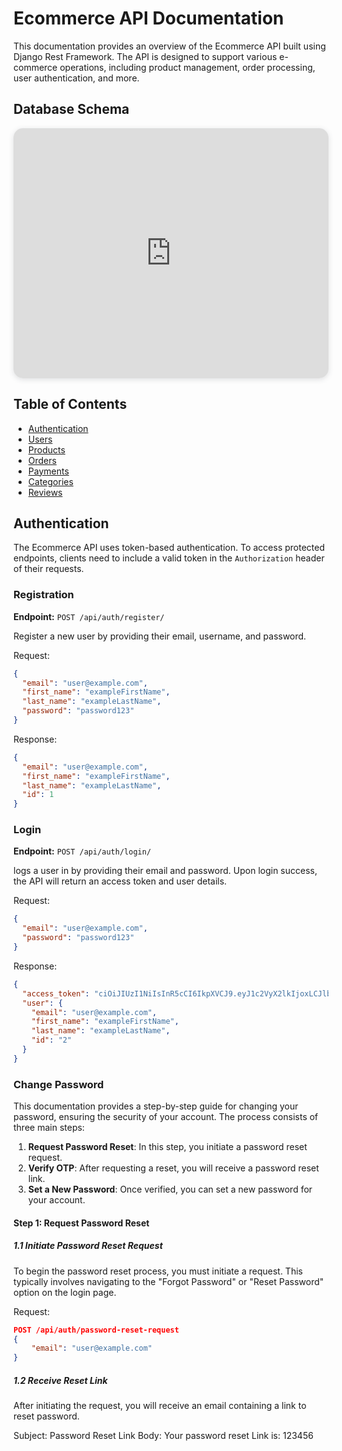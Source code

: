 # Ecommerce API Documentation

This documentation provides an overview of the Ecommerce API built using Django Rest Framework. The API is designed to support various e-commerce operations, including product management, order processing, user authentication, and more.

## Database Schema

<iframe width="100%" height="400px" style="box-shadow: 0 2px 8px 0 rgba(63,69,81,0.16); border-radius:15px;" allowtransparency="true" allowfullscreen="true" scrolling="no" title="Embedded DrawSQL IFrame" frameborder="0" src="https://drawsql.app/teams/cokejnr/diagrams/ecomm/embed"></iframe>

## Table of Contents

- [Authentication](#authentication)
- [Users](#users)
- [Products](#products)
- [Orders](#orders)
- [Payments](#payments)
- [Categories](#categories)
- [Reviews](#reviews)

## Authentication

The Ecommerce API uses token-based authentication. To access protected endpoints, clients need to include a valid token in the `Authorization` header of their requests.

### Registration

**Endpoint:** `POST /api/auth/register/`

Register a new user by providing their email, username, and password.

Request:

```json
{
  "email": "user@example.com",
  "first_name": "exampleFirstName",
  "last_name": "exampleLastName",
  "password": "password123"
}
```

Response:

```json
{
  "email": "user@example.com",
  "first_name": "exampleFirstName",
  "last_name": "exampleLastName",
  "id": 1
}
```

### Login

**Endpoint:** `POST /api/auth/login/`

logs a user in by providing their email and password. Upon login success, the API will return an access token and user details.

Request:

```json
{
  "email": "user@example.com",
  "password": "password123"
}
```

Response:

```json
{
  "access_token": "ciOiJIUzI1NiIsInR5cCI6IkpXVCJ9.eyJ1c2VyX2lkIjoxLCJlbWFpbCI6Im",
  "user": {
    "email": "user@example.com",
    "first_name": "exampleFirstName",
    "last_name": "exampleLastName",
    "id": "2"
  }
}
```

### Change Password

This documentation provides a step-by-step guide for changing your password, ensuring the security of your account. The process consists of three main steps:

1. **Request Password Reset**: In this step, you initiate a password reset request.
2. **Verify OTP**: After requesting a reset, you will receive a password reset link.
3. **Set a New Password**: Once verified, you can set a new password for your account.

#### Step 1: Request Password Reset

##### 1.1 Initiate Password Reset Request

To begin the password reset process, you must initiate a request. This typically involves navigating to the "Forgot Password" or "Reset Password" option on the login page.

Request:

```json
POST /api/auth/password-reset-request
{
    "email": "user@example.com"
}
```

##### 1.2 Receive Reset Link

After initiating the request, you will receive an email containing a link to reset password.

Subject: Password Reset Link
Body: Your password reset Link is: 123456
